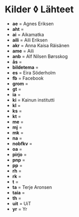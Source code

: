 Kilder ◊ Lähteet
================




 - **ae** = Agnes Eriksen
 - **aht** = 
 - **ai** = Aikamatka
 - **aili** = Aili Eriksen
 - **akr** = Anna Kaisa Räisänen
 - **ame** = Aili
 - **anb** = Alf Nilsen Børsskog
 - **ås** = 
 - **bildetema** = 
 - **es** = Eira Söderholm
 - **fb** = Facebook
 - **grom** = 
 - **gt** = 
 - **ia** = 
 - **ki** = Kainun institutti
 - **kl** = 
 - **ks** = 
 - **kt** = 
 - **me** = 
 - **mj** = 
 - **mk** = 
 - **na** = 
 - **nobfkv** = 
 - **oa** = 
 - **pirjo** = 
 - **pnp** = 
 - **pp** = 
 - **rh** = 
 - **rk** = 
 - **t** = 
 - **ta** = Terje Aronsen
 - **taia** = 
 - **th** = 
 - **uit** = UiT
 - **yr** = Yr
